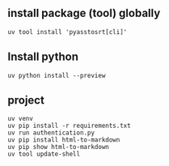 ## install package (tool) globally

`uv tool install 'pyasstosrt[cli]'`

## Install python

`uv python install --preview`

## project

```shell
uv venv
uv pip install -r requirements.txt
uv run authentication.py
uv pip install html-to-markdown
uv pip show html-to-markdown
uv tool update-shell
```
